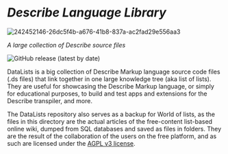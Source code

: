 # *Describe Language Library*  
![242452146-26dc5f4b-a676-41b8-837a-ac2fad29e556aa3](https://github.com/viktorchernev/DescribeCompiler/assets/72315339/b043a521-cdfc-494b-9267-f7a5d5d2dd06)

_A large collection of Describe source files_  

![GitHub release (latest by date)](https://img.shields.io/github/v/release/viktorchernev/DataLists?color=green&logo=github)

DataLists is a big collection of Describe Markup language source code files (.ds files) that link together in one large knowledge tree (aka list of lists). They are useful for showcasing the Describe Markup language, or simply for educational purposes, to build and test apps and extensions for the Describe transpiler, and more. 

The DataLists repository also serves as a backup for World of lists, as the files in this directory are the actual articles of the free-content list-based online wiki, dumped from SQL databases and saved as files in folders. They are the result of the collaboration of the users on the free platform, and as such are licensed under the [AGPL v3 license](https://www.gnu.org/licenses/agpl-3.0.txt).
